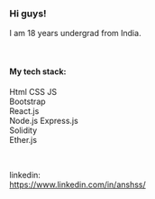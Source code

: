 ### Hi guys!
I am 18 years undergrad from India.

</br>

#### My tech stack:
Html
CSS
JS </br>
Bootstrap </br>
React.js </br>
Node.js
Express.js </br>
Solidity </br>
Ether.js </br>

</br>

linkedin: </br>
https://www.linkedin.com/in/anshss/
